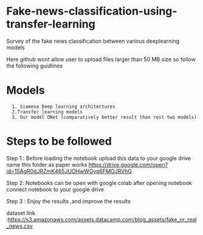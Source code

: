 # Fake-news-classification-using-transfer-learning
Survey of the fake news classification  between various  deeplearning models 

Here github wont allow user to upload files larger than 50 MB size 
so follow the following guidlines
# Models
      1. Siamese Deep learning architectures
      2.Transfer learning models
      3. Our model ONet (comparatively better result than rest two models)
# Steps to be followed

Step 1 : Before loading the notebook  upload this data to your google drive  name this folder as paper works
        https://drive.google.com/open?id=15AgR0dJRZmK465JUOHwWGyq6FMOJRVhG
        
Step 2: Notebooks can be open with google colab after opening notebook  connect notebook to your google drive 

Step 3 : Enjoy the results ,and improve the results

dataset link :https://s3.amazonaws.com/assets.datacamp.com/blog_assets/fake_or_real_news.csv

